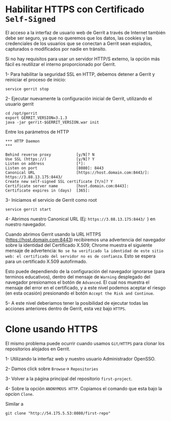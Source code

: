 # Habilitar HTTPS con Certificado `Self-Signed`

El acceso a la interfaz de usuario web de Gerrit a través de Internet también debe ser seguro, ya que no queremos que los datos, las cookies y las credenciales de los usuarios que se conectan a Gerrit sean espiados, capturados o modificados por nadie en tránsito.

Si no hay requisitos para usar un servidor HTTP/S externo, la opción más fácil es reutilizar el interno proporcionado por Gerrit. 

1- Para habilitar la seguridad SSL en HTTP, debemos detener a Gerrit y reiniciar el proceso de inicio:

```
service gerrit stop
```

2- Ejecutar nuevamente la configuración inicial de Gerrit, utilizando el usuario gerrit

```
cd /opt/gerrit
export GERRIT_VERSION=3.1.3
java -jar gerrit-$GERRIT_VERSION.war init
```

Entre los parámetros de HTTP 

```
*** HTTP Daemon
*** 

Behind reverse proxy           [y/N]? N
Use SSL (https://)             [y/N]? Y
Listen on address              [*]: 
Listen on port                 [8080]: 8443
Canonical URL                  [https://host.domain.com:8443/]: https://3.88.13.175:8443/ 
Create new self-signed SSL certificate [Y/n]? Y
Certificate server name        [host.domain.com:8443]: 
Certificate expires in (days)  [365]:
```


3- Iniciamos el servicio de Gerrit como root

```
service gerrit start
```

4- Abrimos nuestro Canonical URL (Ej: `https://3.88.13.175:8443/ `) en nuestro navegador.

Cuando abrimos Gerrit usando la URL HTTPS (https://host.domain.com:8443) recibiremos una advertencia del navegador sobre la identidad del Certificado X.509; Chrome muestra el siguiente mensaje de advertencia: `No se ha verificado la identidad de este sitio web: el certificado del servidor no es de confianza`. 
Esto se espera para un certificado X.509 autofirmado.

Esto puede dependiendo de la configuración del navegador ignorarse (para terminos educativos), dentro del mensaje de `Warning` desplegado del navegador presionamos el botón de `Advanced`. El cual nos muestra el mensaje del error en el certificado, y a este nivel podemos aceptar el riesgo (en esta ocasión) presionando el botón `Accept the Risk and Continue`.

5- A este nivel deberiamos tener la posibilidad de ejecutar todas las acciones anteriores dentro de Gerrit, esta vez bajo `HTTPS`.

# Clone usando HTTPS

El mismo problema puede ocurrir cuando usamos `Git/HTTPS` para clonar los repositorios alojados en Gerrit.

1- Utilizando la interfaz web y nuestro usuario Administrador OpenSSO.

2- Damos click sobre `Browse`-> `Repositories`

3- Volver a la página principal del repositorio `first-project`.

4- Sobre la opción `ANONYMOUS HTTP`. Copiamos el comando que esta bajo la opcíon `Clone`.

Similar a

```
git clone "http://54.175.5.53:8080/first-repo"
```



